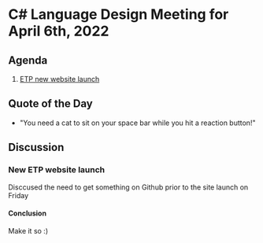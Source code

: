 # C# Language Design Meeting for April 6th, 2022

## Agenda

1. [ETP new website launch](#new-etp-website-launch)

## Quote of the Day

- "You need a cat to sit on your space bar while you hit a reaction button!"

## Discussion

### New ETP website launch

Disccused the need to get something on Github prior to the site launch on Friday

#### Conclusion
Make it so :)





